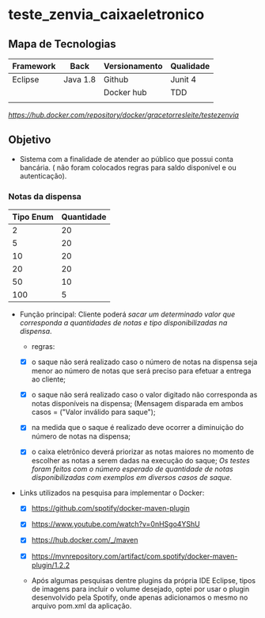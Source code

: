 # teste_zenvia_caixaeletronico

## Mapa de Tecnologias
|Framework |Back       |Versionamento |Qualidade  |
|----------|-----------|--------------|-----------|
|Eclipse   |Java 1.8   |Github        |Junit 4    |
|          |           |Docker hub    |TDD        |
|          |           |              |           | 

*https://hub.docker.com/repository/docker/gracetorresleite/testezenvia*


## Objetivo

* Sistema com a finalidade de atender ao público que possui conta bancária. ( não foram colocados regras para saldo disponível e ou autenticação).

### Notas da dispensa
|Tipo Enum |Quantidade |
|----------|-----------|
|2         |20         |
|5         |20         |
|10        |20         |
|20        |20         |
|50        |10         |
|100       |5          |

* Função principal: Cliente poderá *sacar um determinado valor que corresponda a quantidades de notas e tipo disponibilizadas na dispensa*.
  - regras: 
  
  -[x] o saque não será realizado caso o número de notas na dispensa seja menor ao número de notas que será preciso para efetuar a entrega ao cliente;
  
  -[x] o saque não será realizado caso o valor digitado não corresponda as notas disponíveis na dispensa;
                 (Mensagem disparada em ambos casos = ("Valor inválido para saque"); 
                 
  -[x] na medida que o saque é realizado deve ocorrer a diminuição do número de notas na dispensa;
  
  -[x] o caixa eletrônico deverá priorizar as notas maiores no momento de escolher as notas a serem dadas na execução do saque; *Os testes foram feitos com o número esperado de quantidade de notas disponibilizadas com exemplos em diversos casos de saque.*

* Links utilizados na pesquisa para implementar o Docker: 

  -[x] https://github.com/spotify/docker-maven-plugin
  
  -[x] https://www.youtube.com/watch?v=0nHSgo4YShU
  
  -[x] https://hub.docker.com/_/maven
  
  -[x] https://mvnrepository.com/artifact/com.spotify/docker-maven-plugin/1.2.2

  - Após algumas pesquisas dentre plugins da própria IDE Eclipse, tipos de imagens para incluir o volume desejado, optei por usar o plugin desenvolvido pela Spotify, onde apenas adicionamos o mesmo no arquivo pom.xml da aplicação. 
